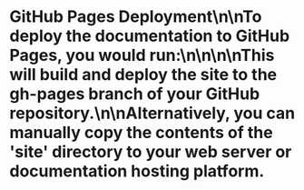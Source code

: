 # GitHub Pages Deployment\n\nTo deploy the documentation to GitHub Pages, you would run:\n\n\n\nThis will build and deploy the site to the gh-pages branch of your GitHub repository.\n\nAlternatively, you can manually copy the contents of the 'site' directory to your web server or documentation hosting platform.
